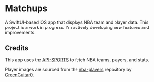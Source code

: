 # Matchups
A SwiftUI-based iOS app that displays NBA team and player data. This project is a work in progress. I'm actively developing new features and improvements.

## Credits
This app uses the [API-SPORTS](https://www.api-basketball.com/) to fetch NBA teams, players, and stats.

Player images are sourced from the [nba-players](https://github.com/GreenGuitar0/nba-players) repository by [GreenGuitar0](https://github.com/GreenGuitar0).

